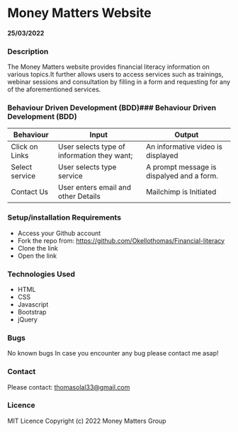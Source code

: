 # Money Matters Website
#### 25/03/2022  

### Description
The Money Matters website provides financial literacy information on various topics.It further allows users to access services such as trainings, webinar sessions and consultation by filling in a form and requesting for any of the aforementioned services. 

### Behaviour Driven Development (BDD)### Behaviour Driven Development (BDD)
Behaviour          |	Input                                           |	Output                                   | 
-------------------|---------------------------------------------------|----------------------------------------------|
Click on Links     |User selects type of information they want;        |An informative video is displayed             |
Select service     |User selects type  service                         |A prompt message is dispalyed and a form.      |       
Contact Us         |User enters email and other Details                |Mailchimp is Initiated                        |
   




### Setup/installation Requirements
 * Access your Github account
 * Fork the repo from: https://github.com/Okellothomas/Financial-literacy
 * Clone the link
 * Open the link 

 ### Technologies Used
 - HTML
 - CSS
 - Javascript 
 - Bootstrap 
 - jQuery

### Bugs
No known bugs
In case you encounter any bug please contact me asap!

### Contact
Please contact: thomasolal33@gmail.com

 ### Licence
 MIT Licence
 Copyright (c) 2022 Money Matters Group
